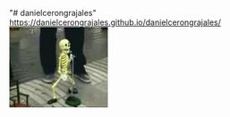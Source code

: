 "# danielcerongrajales" 
https://danielcerongrajales.github.io/danielcerongrajales/
![grab-landing-page](https://github.com/danielcerongrajales/danielcerongrajales/blob/main/Memito.gif)
